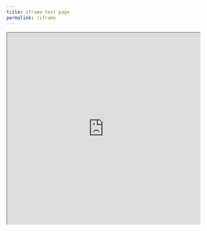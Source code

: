 ```yaml
---
title: iframe test page
permalink: /iframe
---
```


<iframe src="https://safetravel.ica.gov.sg" width="100%" height="500"></iframe>
